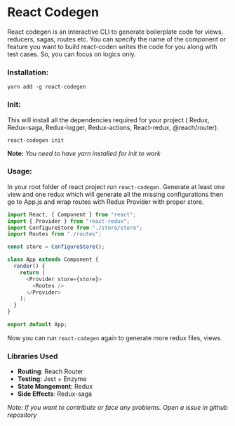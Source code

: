 # React Codegen

React codegen is an interactive CLI to generate boilerplate code for views, reducers, sagas, routes etc. You can specify the name of the component or feature you want to build react-coden writes the code for you along with test cases. So, you can focus on logics only.

### Installation:

`yarn add -g react-codegen`

### Init:
This will install all the dependencies required for your project ( Redux, Redux-saga, Redux-logger, Redux-actions, React-redux, @reach/router).

`react-codegen init`

**Note:** *You need to have yarn installed for init to work*

### Usage:

In your root folder of react project run `react-codegen`. Generate at least one view and one redux which will generate all the missing configurations then go to App.js and wrap routes with Redux Provider with proper store.

```javascript
import React, { Component } from "react";
import { Provider } from "react-redux";
import ConfigureStore from "./store/store";
import Routes from "./routes";

const store = ConfigureStore();

class App extends Component {
  render() {
    return (
      <Provider store={store}>
        <Routes />
      </Provider>
    );
  }
}

export default App;
```

Now you can run `react-codegen` again to generate more redux files, views.

### Libraries Used

- **Routing**: Reach Router
- **Testing**: Jest + Enzyme
- **State Mangement**: Redux
- **Side Effects**: Redux-saga

*Note: If you want to contribute or face any problems. Open a issue in github repository*
